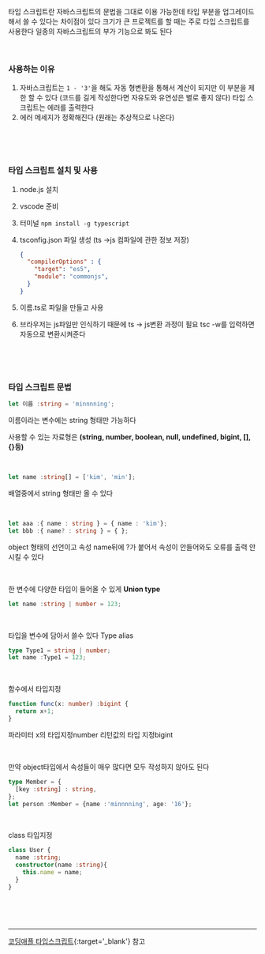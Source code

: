 타입 스크립트란 자바스크립트의 문법을 그대로 이용 가능한데 타입 부분을 업그레이드 해서 쓸 수 있다는 차이점이 있다 크기가 큰 프로젝트를 할 때는 주로 타입 스크립트를 사용한다 일종의 자바스크립트의 부가 기능으로 봐도 된다

&nbsp;

### 사용하는 이유

1. 자바스크립트는 `1 - '3'`을 해도 자동 형변환을 통해서 계산이 되지만 이 부분을 제한 할 수 있다 (코드를 길게 작성한다면 자유도와 유연성은 별로 좋지 않다) 타입 스크립트는 에러를 출력한다
2. 에러 메세지가 정확해진다 (원래는 추상적으로 나온다)



&nbsp;

&nbsp;

### 타입 스크립트 설치 및 사용

1. node.js 설치

2. vscode 준비

3. 터미널 `npm install -g typescript `

4. tsconfig.json 파일 생성 (ts ->js 컴파일에 관한 정보 저장)
   ``` json
   {   
     "compilerOptions" : {     
       "target": "es5",     
       "module": "commonjs",  
     }
   }
   ```

5. 이름.ts로 파일을 만들고 사용

6. 브라우저는 js파일만 인식하기 때문에 ts -> js변환 과정이 필요
   tsc -w를 입력하면 자동으로 변환시켜준다

&nbsp;

&nbsp;

### 타입 스크립트 문법

``` typescript
let 이름 :string = 'minnnning';
```

이름이라는 변수에는 string 형태만 가능하다

사용할 수 있는 자료형은 **(string, number, boolean, null, undefined, bigint, [], {}등)**

&nbsp;

```typescript
let name :string[] = ['kim', 'min'];
```

배열중에서 string 형태만 올 수 있다

&nbsp;

``` typescript
let aaa :{ name : string } = { name : 'kim'};
let bbb :{ name? : string } = { };
```

object 형태의 선언이고 속성 name뒤에 ?가 붙어서 속성이 안들어와도 오류를 출력 안시킬 수 있다

&nbsp;

한 변수에 다양한 타입이 들어올 수 있게 **Union type**

``` typescript
let name :string | number = 123;
```

&nbsp;

타입을 변수에 담아서 쓸수 있다 Type alias

``` typescript
type Type1 = string | number;
let name :Type1 = 123;
```

&nbsp;

함수에서 타입지정

``` typescript
function func(x: number) :bigint {
  return x+1;
}
```

파라미터 x의 타입지정number 리턴값의 타입 지정bigint

&nbsp;

만약 object타입에서 속성들이 매우 많다면 모두 작성하지 않아도 된다

``` typescript
type Member = {
  [key :string] : string,
};
let person :Member = {name :'minnnning', age: '16'};
```

&nbsp;

class 타입지정

``` typescript
class User {
  name :string;
  constructor(name :string){
    this.name = name;
  }
}
```

&nbsp;

&nbsp;

---

[코딩애플 타입스크립트](https://www.youtube.com/watch?v=xkpcNolC270){:target='_blank'} 참고